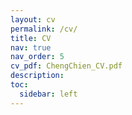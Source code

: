 ```yaml
---
layout: cv
permalink: /cv/
title: CV
nav: true
nav_order: 5
cv_pdf: ChengChien_CV.pdf
description: 
toc:
  sidebar: left
---
```

